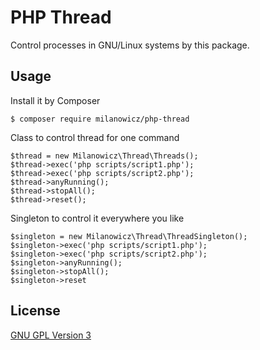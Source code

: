 # PHP Thread

Control processes in GNU/Linux systems by this package.


## Usage

Install it by Composer

    $ composer require milanowicz/php-thread


Class to control thread for one command

    $thread = new Milanowicz\Thread\Threads();
    $thread->exec('php scripts/script1.php');
    $thread->exec('php scripts/script2.php');
    $thread->anyRunning();
    $thread->stopAll();
    $thread->reset();


Singleton to control it everywhere you like

    $singleton = new Milanowicz\Thread\ThreadSingleton();
    $singleton->exec('php scripts/script1.php');
    $singleton->exec('php scripts/script2.php');
    $singleton->anyRunning();
    $singleton->stopAll();
    $singleton->reset



## License

[GNU GPL Version 3](http://www.gnu.org/copyleft/gpl.html)
